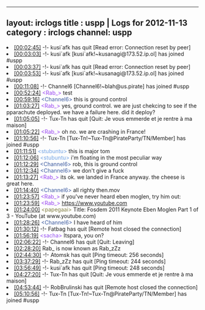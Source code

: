 
---
layout: irclogs
title : uspp | Logs for 2012-11-13
category : irclogs
channel: uspp
---
<li class="logitem"><a href="#00:02:45" name="00:02:45" class="time">[00:02:45]</a> -!- <span class="quit">kusi`afk</span> has quit [Read error: Connection reset by peer] </li>
<li class="logitem"><a href="#00:03:03" name="00:03:03" class="time">[00:03:03]</a> -!- <span class="join">kusi`afk</span> [kusi`afk!~kusanagi@173.52.ip.ol] has joined #uspp </li>
<li class="logitem"><a href="#00:03:37" name="00:03:37" class="time">[00:03:37]</a> -!- <span class="quit">kusi`afk</span> has quit [Read error: Connection reset by peer] </li>
<li class="logitem"><a href="#00:03:53" name="00:03:53" class="time">[00:03:53]</a> -!- <span class="join">kusi`afk</span> [kusi`afk!~kusanagi@173.52.ip.ol] has joined #uspp </li>
<li class="logitem"><a href="#00:11:08" name="00:11:08" class="time">[00:11:08]</a> -!- <span class="join">Channel6</span> [Channel6!~blah@us.pirate] has joined #uspp </li>
<li class="logitem"><a href="#00:52:24" name="00:52:24" class="time">[00:52:24]</a> <span class="person" style="color:#9742f1">&lt;Rab_&gt;</span> test </li>
<li class="logitem"><a href="#00:59:16" name="00:59:16" class="time">[00:59:16]</a> <span class="person" style="color:#3d5ba0">&lt;Channel6&gt;</span> this is ground control </li>
<li class="logitem"><a href="#01:03:27" name="01:03:27" class="time">[01:03:27]</a> <span class="person" style="color:#9742f1">&lt;Rab_&gt;</span> yes, ground control. we are just chekcing to see if the pparachute deployed. we have a failure here. did it deploy? </li>
<li class="logitem"><a href="#01:05:05" name="01:05:05" class="time">[01:05:05]</a> -!- <span class="quit">Tux-Tn</span> has quit [Quit: Je vous emmerde et je rentre à ma maison] </li>
<li class="logitem"><a href="#01:05:22" name="01:05:22" class="time">[01:05:22]</a> <span class="person" style="color:#9742f1">&lt;Rab_&gt;</span> oh no. we are crashing in France! </li>
<li class="logitem"><a href="#01:10:56" name="01:10:56" class="time">[01:10:56]</a> -!- <span class="join">Tux-Tn</span> [Tux-Tn!~Tux-Tn@PirateParty/TN/Member] has joined #uspp </li>
<li class="logitem"><a href="#01:11:51" name="01:11:51" class="time">[01:11:51]</a> <span class="person" style="color:#70a2e4">&lt;stubuntu&gt;</span> this is major tom </li>
<li class="logitem"><a href="#01:12:06" name="01:12:06" class="time">[01:12:06]</a> <span class="person" style="color:#70a2e4">&lt;stubuntu&gt;</span> i'm floating in the most peculiar way </li>
<li class="logitem"><a href="#01:12:29" name="01:12:29" class="time">[01:12:29]</a> <span class="person" style="color:#3d5ba0">&lt;Channel6&gt;</span> rob, this is ground control </li>
<li class="logitem"><a href="#01:12:34" name="01:12:34" class="time">[01:12:34]</a> <span class="person" style="color:#3d5ba0">&lt;Channel6&gt;</span> we don't give a fuck </li>
<li class="logitem"><a href="#01:13:27" name="01:13:27" class="time">[01:13:27]</a> <span class="person" style="color:#9742f1">&lt;Rab_&gt;</span> its ok. we landed in France anyway. the cheese is great here. </li>
<li class="logitem"><a href="#01:14:40" name="01:14:40" class="time">[01:14:40]</a> <span class="person" style="color:#3d5ba0">&lt;Channel6&gt;</span> all righty  then.mov </li>
<li class="logitem"><a href="#01:23:57" name="01:23:57" class="time">[01:23:57]</a> <span class="person" style="color:#9742f1">&lt;Rab_&gt;</span> if you've never heard eben moglen, try him out: </li>
<li class="logitem"><a href="#01:23:59" name="01:23:59" class="time">[01:23:59]</a> <span class="person" style="color:#9742f1">&lt;Rab_&gt;</span> <a href="https://www.youtube.com/watch?v=vNaIji_3xBE" target="_blank">https://www.youtube.com</a> </li>
<li class="logitem"><a href="#01:24:00" name="01:24:00" class="time">[01:24:00]</a> <span class="person" style="color:#817e41">&lt;papegaai&gt;</span> Title: Fosdem 2011 Keynote Eben Moglen Part 1 of 3 - YouTube (at www.youtube.com) </li>
<li class="logitem"><a href="#01:28:26" name="01:28:26" class="time">[01:28:26]</a> <span class="person" style="color:#3d5ba0">&lt;Channel6&gt;</span> I have heard of him </li>
<li class="logitem"><a href="#01:30:12" name="01:30:12" class="time">[01:30:12]</a> -!- <span class="quit">Fatbag</span> has quit [Remote host closed the connection] </li>
<li class="logitem"><a href="#01:56:19" name="01:56:19" class="time">[01:56:19]</a> <span class="person" style="color:#954ef2">&lt;sacha&gt;</span> Itspara, you on? </li>
<li class="logitem"><a href="#02:06:22" name="02:06:22" class="time">[02:06:22]</a> -!- <span class="quit">Channel6</span> has quit [Quit: Leaving] </li>
<li class="logitem"><a href="#02:28:20" name="02:28:20" class="time">[02:28:20]</a> <span class="nick">Rab_</span> is now known as <span class="nick">Rab_zZz</span> </li>
<li class="logitem"><a href="#02:44:30" name="02:44:30" class="time">[02:44:30]</a> -!- <span class="quit">Atomsk</span> has quit [Ping timeout: 256 seconds] </li>
<li class="logitem"><a href="#03:37:29" name="03:37:29" class="time">[03:37:29]</a> -!- <span class="quit">Rab_zZz</span> has quit [Ping timeout: 244 seconds] </li>
<li class="logitem"><a href="#03:56:49" name="03:56:49" class="time">[03:56:49]</a> -!- <span class="quit">kusi`afk</span> has quit [Ping timeout: 248 seconds] </li>
<li class="logitem"><a href="#04:27:20" name="04:27:20" class="time">[04:27:20]</a> -!- <span class="quit">Tux-Tn</span> has quit [Quit: Je vous emmerde et je rentre à ma maison] </li>
<li class="logitem"><a href="#04:53:44" name="04:53:44" class="time">[04:53:44]</a> -!- <span class="quit">RobBrulinski</span> has quit [Remote host closed the connection] </li>
<li class="logitem"><a href="#05:10:56" name="05:10:56" class="time">[05:10:56]</a> -!- <span class="join">Tux-Tn</span> [Tux-Tn!~Tux-Tn@PirateParty/TN/Member] has joined #uspp </li>


